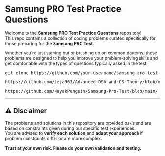 # Samsung PRO Test Practice Questions

Welcome to the **Samsung PRO Test Practice Questions** repository!  
This repo contains a collection of coding problems curated specifically for those preparing for the **Samsung PRO Test**.

Whether you're just starting out or brushing up on common patterns, these problems are designed to help you improve your problem-solving skills and get comfortable with the types of questions typically asked in the test.


<pre>git clone https://github.com/your-username/samsung-pro-test-practice.git</pre>
<pre>https://github.com/teja963/Advanced-DSA-and-CS-Theory/blob/master/Samsung%20R%20%26%20D/SwC-Pro-main/</pre>
<pre>https://github.com/NayakPenguin/Samsung-Pro-Test/blob/main/</pre>


---

## ⚠️ Disclaimer

The problems and solutions in this repository are provided *as-is* and are based on constraints given during our specific test experiences.  
You are advised to **verify each solution** and **adapt your approach** if problem constraints differ or are more complex.

**Trust at your own risk. Please do your own validation and testing.**
